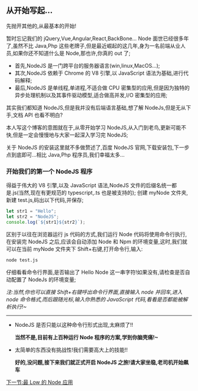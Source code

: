 ## 从开始写起…

先抛开其他的,从最基本的开始!

暂时忘记我们的 jQuery,Vue,Angular,React,BackBone…
Node 面世已经很多年了,虽然不比 Java,Php 这些老牌子,但是最近崛起的这几年,身为一名前端从业人员,如果你还不知道什么是 Node,那也许,你真的 out 了;

- 首先,NodeJS 是一门跨平台的服务器语言(win,linux,MacOS…);
- 其次,NodeJS 依赖于 Chrome 的 V8 引擎,以 JavaScript 语法为基础,进行代码解释;
- 最后,NodeJS 是单线程,单进程,不适合做 CPU 密集型的应用,但是因为独特的异步处理机制以及其事件驱动模型,适合做高并发,I/O 密集型的应用;

其实我们都知道 NodeJS,但是我并没有后端语言基础,想了解 NodeJs,但是无从下手,文档 API 也看不明白?

本人写这个博客的意图就在于,从零开始学习 NodeJS,从入门到老鸟,更新可能不快,但是一定会慢慢地与大家一起深入学习完 NodeJS;

关于 NodeJS 的安装这里就不多做赘述了,百度 NodeJS 官网,下载安装包,下一步点到底即可…相比 Java,Php 程序员,我们幸福太多…

### 开始我们的第一个 NodeJS 程序

得益于伟大的 V8 引擎,以及 JavaScript 语法,NodeJS 文件的后缀名统一都是.js(当然,现在有更规范的 typescript,.ts 也是被支持的);
创建 myNode 文件夹,新建 test.js,码出以下代码,并保存;

```javascript {.line-numbers}
let str1 = "Hello";
let str2 = "NodeJS";
console.log(`${str1}${str2}`);
```

区别于以往在浏览器运行 js 代码的方式,我们运行 Node 代码将使用命令行执行,在安装完 NodeJS 之后,应该会自动添加 Node 和 Npm 的环境变量,这时,我们就可以在当前 myNode 文件夹下 Shift+右键,打开命令行,输入:

```bash
node test.js
```

仔细看看命令行界面,是否输出了 Hello Node 这一串字符!如果没有,请检查是否自动配置了 NodeJs 的环境变量;

_注:当然,你也可以直接 Shift+右键呼出命令行界面,直接输入 node 并回车,进入 node 命令格式,而后跟随光标,输入你熟悉的 JavaScript 代码,看看是否都能被解析执行!~_

---

- NodeJS 是否只能以这种命令行形式出现,太麻烦了!!

  **当然不是,目前有上百种运行 Node 程序的方案,学到你脑壳痛!~**

- 太简单的东西没有挑战性!我们需要高大上的技能!!

  **好的,没问题,接下来我们就正式开启 NodeJS 之旅!请大家坐稳,老司机开始飙车**

[下一节:最 Low 的 Node 应用](./最Low的Node应用.md)
